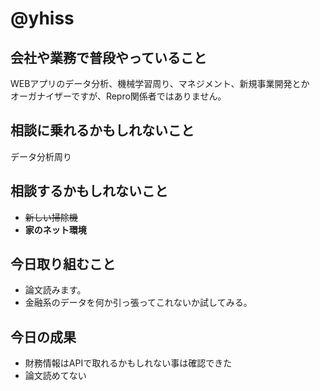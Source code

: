 # @yhiss

## 会社や業務で普段やっていること
WEBアプリのデータ分析、機械学習周り、マネジメント、新規事業開発とか  
オーガナイザーですが、Repro関係者ではありません。  


## 相談に乗れるかもしれないこと
データ分析周り

## 相談するかもしれないこと
- ~~新しい掃除機~~
- **家のネット環境**

## 今日取り組むこと
- 論文読みます。
- 金融系のデータを何か引っ張ってこれないか試してみる。

## 今日の成果
- 財務情報はAPIで取れるかもしれない事は確認できた
- 論文読めてない
